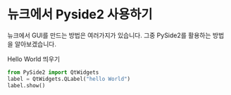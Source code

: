 # 뉴크에서 Pyside2 사용하기

뉴크에서 GUI를 만드는 방법은 여러가지가 있습니다.
그중 PySide2를 활용하는 방법을 알아보겠습니다.

Hello World 띄우기
```python
from PySide2 import QtWidgets
label = QtWidgets.QLabel("hello World")
label.show()
```